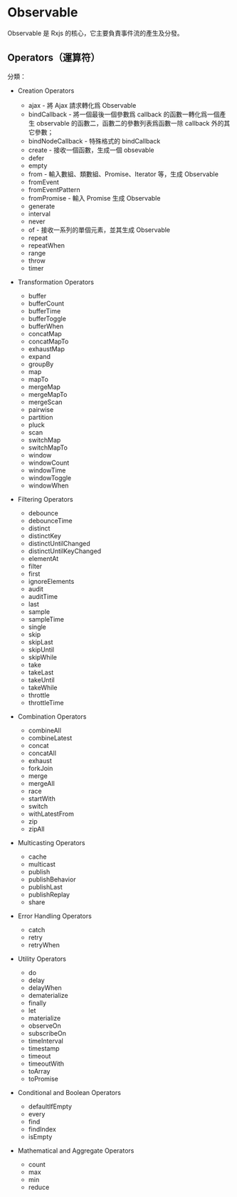 # Observable

Observable 是 Rxjs 的核心，它主要負責事件流的產生及分發。

## Operators（運算符）

分類：

- Creation Operators
  * ajax - 將 Ajax 請求轉化爲 Observable
  * bindCallback - 將一個最後一個參數爲 callback 的函數一轉化爲一個產生 observable 的函數二，函數二的參數列表爲函數一除 callback 外的其它參數；
  * bindNodeCallback - 特殊格式的 bindCallback
  * create - 接收一個函數，生成一個 obsevable
  * defer
  * empty
  * from - 輸入數組、類數組、Promise、Iterator 等，生成 Observable
  * fromEvent
  * fromEventPattern
  * fromPromise - 輸入 Promise 生成 Observable
  * generate
  * interval
  * never
  * of - 接收一系列的單個元素，並其生成 Observable
  * repeat
  * repeatWhen
  * range
  * throw
  * timer

- Transformation Operators
  * buffer
  * bufferCount
  * bufferTime
  * bufferToggle
  * bufferWhen
  * concatMap
  * concatMapTo
  * exhaustMap
  * expand
  * groupBy
  * map
  * mapTo
  * mergeMap
  * mergeMapTo
  * mergeScan
  * pairwise
  * partition
  * pluck
  * scan
  * switchMap
  * switchMapTo
  * window
  * windowCount
  * windowTime
  * windowToggle
  * windowWhen

- Filtering Operators
  * debounce
  * debounceTime
  * distinct
  * distinctKey
  * distinctUntilChanged
  * distinctUntilKeyChanged
  * elementAt
  * filter
  * first
  * ignoreElements
  * audit
  * auditTime
  * last
  * sample
  * sampleTime
  * single
  * skip
  * skipLast
  * skipUntil
  * skipWhile
  * take
  * takeLast
  * takeUntil
  * takeWhile
  * throttle
  * throttleTime
- Combination Operators
  * combineAll
  * combineLatest
  * concat
  * concatAll
  * exhaust
  * forkJoin
  * merge
  * mergeAll
  * race
  * startWith
  * switch
  * withLatestFrom
  * zip
  * zipAll

- Multicasting Operators
  * cache
  * multicast
  * publish
  * publishBehavior
  * publishLast
  * publishReplay
  * share

- Error Handling Operators
  * catch
  * retry
  * retryWhen

- Utility Operators
  * do
  * delay
  * delayWhen
  * dematerialize
  * finally
  * let
  * materialize
  * observeOn
  * subscribeOn
  * timeInterval
  * timestamp
  * timeout
  * timeoutWith
  * toArray
  * toPromise

- Conditional and Boolean Operators
  * defaultIfEmpty
  * every
  * find
  * findIndex
  * isEmpty

- Mathematical and Aggregate Operators
	* count
	* max
	* min
	* reduce